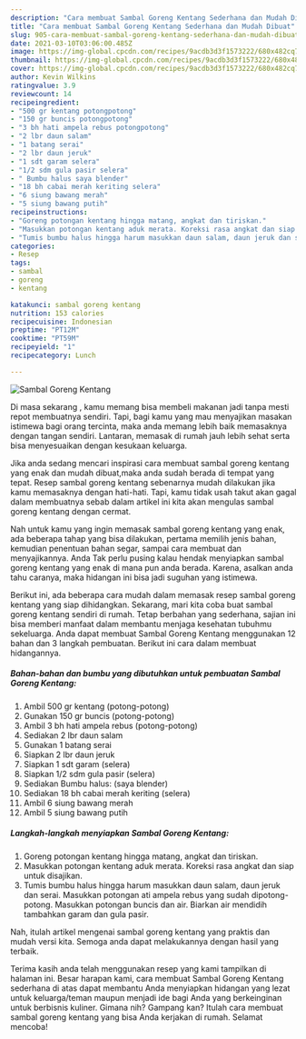 ```yaml
---
description: "Cara membuat Sambal Goreng Kentang Sederhana dan Mudah Dibuat"
title: "Cara membuat Sambal Goreng Kentang Sederhana dan Mudah Dibuat"
slug: 905-cara-membuat-sambal-goreng-kentang-sederhana-dan-mudah-dibuat
date: 2021-03-10T03:06:00.485Z
image: https://img-global.cpcdn.com/recipes/9acdb3d3f1573222/680x482cq70/sambal-goreng-kentang-foto-resep-utama.jpg
thumbnail: https://img-global.cpcdn.com/recipes/9acdb3d3f1573222/680x482cq70/sambal-goreng-kentang-foto-resep-utama.jpg
cover: https://img-global.cpcdn.com/recipes/9acdb3d3f1573222/680x482cq70/sambal-goreng-kentang-foto-resep-utama.jpg
author: Kevin Wilkins
ratingvalue: 3.9
reviewcount: 14
recipeingredient:
- "500 gr kentang potongpotong"
- "150 gr buncis potongpotong"
- "3 bh hati ampela rebus potongpotong"
- "2 lbr daun salam"
- "1 batang serai"
- "2 lbr daun jeruk"
- "1 sdt garam selera"
- "1/2 sdm gula pasir selera"
- " Bumbu halus saya blender"
- "18 bh cabai merah keriting selera"
- "6 siung bawang merah"
- "5 siung bawang putih"
recipeinstructions:
- "Goreng potongan kentang hingga matang, angkat dan tiriskan."
- "Masukkan potongan kentang aduk merata. Koreksi rasa angkat dan siap untuk disajikan."
- "Tumis bumbu halus hingga harum masukkan daun salam, daun jeruk dan serai. Masukkan potongan ati ampela rebus yang sudah dipotong-potong. Masukkan potongan buncis dan air. Biarkan air mendidih tambahkan garam dan gula pasir."
categories:
- Resep
tags:
- sambal
- goreng
- kentang

katakunci: sambal goreng kentang 
nutrition: 153 calories
recipecuisine: Indonesian
preptime: "PT12M"
cooktime: "PT59M"
recipeyield: "1"
recipecategory: Lunch

---
```



![Sambal Goreng Kentang](https://img-global.cpcdn.com/recipes/9acdb3d3f1573222/680x482cq70/sambal-goreng-kentang-foto-resep-utama.jpg)

Di masa  sekarang , kamu memang bisa membeli makanan jadi tanpa mesti repot membuatnya sendiri. Tapi, bagi kamu yang mau menyajikan masakan istimewa bagi orang tercinta, maka anda memang lebih baik memasaknya dengan tangan sendiri. Lantaran, memasak di rumah jauh lebih sehat serta bisa menyesuaikan dengan kesukaan keluarga.

Jika anda sedang mencari inspirasi cara membuat sambal goreng kentang yang enak dan mudah dibuat,maka anda sudah berada di tempat yang tepat. Resep sambal goreng kentang  sebenarnya mudah dilakukan jika kamu memasaknya dengan hati-hati. Tapi, kamu tidak usah takut akan gagal dalam membuatnya 
sebab dalam artikel ini kita akan mengulas sambal goreng kentang dengan cermat.  



Nah untuk kamu yang ingin memasak sambal goreng kentang yang enak, ada beberapa tahap yang bisa dilakukan, pertama memilih jenis bahan, kemudian penentuan bahan segar, sampai cara membuat dan menyajikannya. Anda Tak perlu pusing kalau hendak menyiapkan sambal goreng kentang yang enak di mana pun anda berada. Karena, asalkan anda  tahu caranya, maka hidangan ini bisa jadi suguhan yang istimewa.

Berikut ini, ada beberapa cara mudah dalam memasak resep sambal goreng kentang yang siap dihidangkan. Sekarang, mari kita coba buat sambal goreng kentang sendiri di rumah. Tetap berbahan yang sederhana, sajian ini bisa memberi manfaat dalam membantu menjaga kesehatan tubuhmu sekeluarga. Anda dapat membuat Sambal Goreng Kentang menggunakan 12 bahan dan 3 langkah pembuatan. Berikut ini cara dalam membuat hidangannya.

<!--inarticleads1-->

##### Bahan-bahan dan bumbu yang dibutuhkan untuk pembuatan Sambal Goreng Kentang:

1. Ambil 500 gr kentang (potong-potong)
1. Gunakan 150 gr buncis (potong-potong)
1. Ambil 3 bh hati ampela rebus (potong-potong)
1. Sediakan 2 lbr daun salam
1. Gunakan 1 batang serai
1. Siapkan 2 lbr daun jeruk
1. Siapkan 1 sdt garam (selera)
1. Siapkan 1/2 sdm gula pasir (selera)
1. Sediakan  Bumbu halus: (saya blender)
1. Sediakan 18 bh cabai merah keriting (selera)
1. Ambil 6 siung bawang merah
1. Ambil 5 siung bawang putih




<!--inarticleads2-->

##### Langkah-langkah menyiapkan Sambal Goreng Kentang:

1. Goreng potongan kentang hingga matang, angkat dan tiriskan.
1. Masukkan potongan kentang aduk merata. Koreksi rasa angkat dan siap untuk disajikan.
1. Tumis bumbu halus hingga harum masukkan daun salam, daun jeruk dan serai. Masukkan potongan ati ampela rebus yang sudah dipotong-potong. Masukkan potongan buncis dan air. Biarkan air mendidih tambahkan garam dan gula pasir.




Nah, itulah artikel mengenai  sambal goreng kentang  yang praktis dan mudah versi kita. Semoga anda dapat melakukannya dengan hasil yang terbaik. 

Terima kasih anda telah menggunakan resep yang kami tampilkan di halaman ini. Besar harapan kami, cara membuat  Sambal Goreng Kentang sederhana di atas dapat membantu Anda menyiapkan hidangan yang lezat untuk keluarga/teman maupun menjadi ide bagi Anda yang berkeinginan untuk berbisnis kuliner. Gimana nih? Gampang kan? Itulah cara membuat sambal goreng kentang yang bisa Anda kerjakan di rumah. Selamat mencoba!

